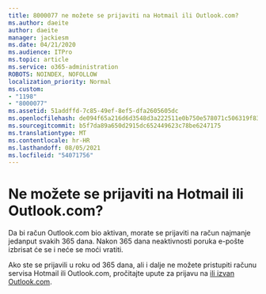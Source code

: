 ```yaml
---
title: 8000077 ne možete se prijaviti na Hotmail ili Outlook.com?
ms.author: daeite
author: daeite
manager: jackiesm
ms.date: 04/21/2020
ms.audience: ITPro
ms.topic: article
ms.service: o365-administration
ROBOTS: NOINDEX, NOFOLLOW
localization_priority: Normal
ms.custom:
- "1198"
- "8000077"
ms.assetid: 51addffd-7c85-49ef-8ef5-dfa2605605dc
ms.openlocfilehash: de094f65a216d6d3548d3a222511e0b750e578071c506319f838550a69e02d29
ms.sourcegitcommit: b5f7da89a650d2915dc652449623c78be6247175
ms.translationtype: MT
ms.contentlocale: hr-HR
ms.lasthandoff: 08/05/2021
ms.locfileid: "54071756"
---
```

# <a name="cant-sign-in-to-hotmail-or-outlookcom"></a>Ne možete se prijaviti na Hotmail ili Outlook.com?

Da bi račun Outlook.com bio aktivan, morate se prijaviti na račun najmanje jedanput svakih 365 dana. Nakon 365 dana neaktivnosti poruka e-pošte izbrisat će se i neće se moći vratiti.
  
Ako ste se prijavili u roku od 365 dana, ali i dalje ne možete pristupiti računu servisa Hotmail ili Outlook.com, pročitajte upute za prijavu na [ili izvan Outlook.com](https://support.office.com/article/e08eb8ac-ac27-49f4-a400-a47311e1ee7e?wt.mc_id=Office_Outlook_com_Alchemy).
  